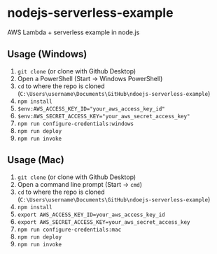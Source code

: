 # nodejs-serverless-example
AWS Lambda + serverless example in node.js

## Usage (Windows)

1. `git clone` (or clone with Github Desktop)
1. Open a PowerShell (Start -> Windows PowerShell)
1. `cd` to where the repo is cloned (`C:\Users\username\Documents\GitHub\ndoejs-serverless-example`)
1. `npm install`
1. `$env:AWS_ACCESS_KEY_ID="your_aws_access_key_id"`
1. `$env:AWS_SECRET_ACCESS_KEY="your_aws_secret_access_key"`
1. `npm run configure-credentials:windows`
1. `npm run deploy`
1. `npm run invoke`

## Usage (Mac)

1. `git clone` (or clone with Github Desktop)
1. Open a command line prompt (Start -> `cmd`)
1. `cd` to where the repo is cloned (`C:\Users\username\Documents\GitHub\ndoejs-serverless-example`)
1. `npm install`
1. `export AWS_ACCESS_KEY_ID=your_aws_access_key_id`
1. `export AWS_SECRET_ACCESS_KEY=your_aws_secret_access_key`
1. `npm run configure-credentials:mac`
1. `npm run deploy`
1. `npm run invoke`
